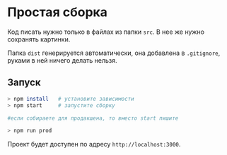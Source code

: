 # Простая сборка
Код писать нужно только в файлах из папки `src`. В нее же нужно сохранять картинки.

Папка `dist` генерируется автоматически, она добавлена в `.gitignore`, руками в ней ничего делать нельзя.

## Запуск
```bash
> npm install 	# установите зависимости
> npm start   	# запустите сборку

#если собираете для продакшена, то вместо start пишите

> npm run prod
```

Проект будет доступен по адресу `http://localhost:3000`.

